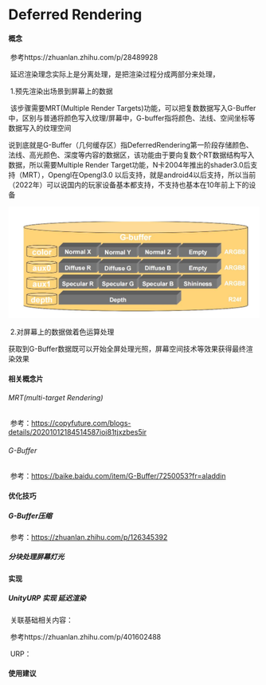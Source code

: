 

# Deferred Rendering

####  	概念

​	参考https://zhuanlan.zhihu.com/p/28489928

​	延迟渲染理念实际上是分离处理，是把渲染过程分成两部分来处理，

​	1.预先渲染出场景到屏幕上的数据

​	该步骤需要MRT(Multiple Render Targets)功能，可以把复数数据写入G-Buffer中，区别与普通将颜色写入纹理/屏幕中，G-buffer指将颜色、法线、空间坐标等数据写入的纹理空间

​	说到底就是G-Buffer（几何缓存区）指DeferredRendering第一阶段存储颜色、法线、高光颜色、深度等内容的数据区，该功能由于要向复数个RT数据结构写入数据，所以需要Multiple Render Target功能，N卡2004年推出的shader3.0后支持（MRT），Opengl在Opengl3.0 以后支持，就是android4以后支持，所以当前（2022年）可以说国内的玩家设备基本都支持，不支持也基本在10年前上下的设备

<img src="README/G-Buffer.jpg" alt="G-Buffer" style="zoom: 50%;" />

​	2.对屏幕上的数据做着色运算处理

​		获取到G-Buffer数据既可以开始全屏处理光照，屏幕空间技术等效果获得最终渲染效果



#### 	相关概念片

###### 		MRT(multi-target Rendering)

​		参考：https://copyfuture.com/blogs-details/20201012184514587ioi81tjxzbes5ir

###### G-Buffer 

​		参考：https://baike.baidu.com/item/G-Buffer/7250053?fr=aladdin

#### 	优化技巧

##### 		G-Buffer压缩

​	参考：https://zhuanlan.zhihu.com/p/126345392



##### 		分块处理屏幕灯光



#### 	实现

##### 		UnityURP 实现 延迟渲染

​		关联基础相关内容：

​		参考https://zhuanlan.zhihu.com/p/401602488

​		URP：



#### 	使用建议

